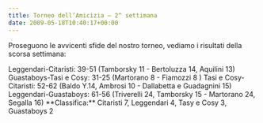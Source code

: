 ```yaml
---
title: Torneo dell’Amicizia – 2^ settimana
date: 2009-05-18T10:40:17+00:00
---
```

Proseguono le avvicenti sfide del nostro torneo, vediamo i risultati della scorsa settimana:

Leggendari-Citaristi: 39-51 (Tamborsky 11 - Bertoluzza 14, Aquilini 13) Guastaboys-Tasi e Cosy: 31-25 (Martorano 8 - Fiamozzi 8 ) Tasi e Cosy-Citaristi: 52-62 (Baldo Y.14, Ambrosi 10 - Dallabetta e Guadagnini 15) Leggendari-Guastaboys: 61-56 (Triverelli 24, Tamborsky 15 - Martorano 24, Segalla 16) \*\*Classifica:\*\* Citaristi 7, Leggendari 4, Tasy e Cosy 3, Guastaboys 2